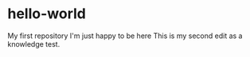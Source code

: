 # hello-world
My first repository
I'm just happy to be here
This is my second edit as a knowledge test.
